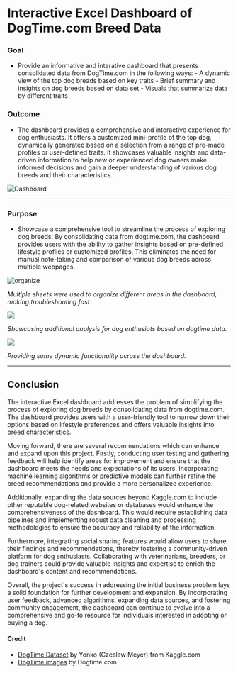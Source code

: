 # Interactive Excel Dashboard of DogTime.com Breed Data

### Goal
- Provide an informative and interative dashboard that presents consolidated data from DogTime.com in the following ways:
      - A dynamic view of the top dog breads based on key traits
			- Brief summary and insights on dog breeds based on data set
			- Visuals that summarize data by different traits

### Outcome
- The dashboard provides a comprehensive and interactive experience for dog enthusiasts. It offers a customized mini-profile of the top dog, dynamically generated based on a selection from a range of pre-made profiles or user-defined traits. It showcases valuable insights and data-driven information to help new or experienced dog owners make informed decisions and gain a deeper understanding of various dog breeds and their characteristics.

![Dashboard](https://i.postimg.cc/fLBRpLPp/dashboard1.png)

---

### Purpose 
- Showcase a comprehensive tool to streamline the process of exploring dog breeds. By consolidating data from dogtime.com, the dashboard provides users with the ability to gather insights based on pre-defined lifestyle profiles or customized profiles. This eliminates the need for manual note-taking and comparison of various dog breeds across multiple webpages.

![organize](https://i.postimg.cc/gkw2tGHt/oragnize4.png)

*Multiple sheets were used to organize different areas in the dashboard, making troubleshooting fast*

![](https://i.postimg.cc/6prwFq2c/analysis1.png)

*Showcasing additional analysis for dog enthusiats based on dogtime data.*

![](https://i.postimg.cc/gjxm7K8L/analysis2.png)

*Providing some dynamic functionality across the dashboard.*

---

## Conclusion

The interactive Excel dashboard addresses the problem of simplifying the process of exploring dog breeds by consolidating data from dogtime.com. The dashboard provides users with a user-friendly tool to narrow down their options based on lifestyle preferences and offers valuable insights into breed characteristics.

Moving forward, there are several recommendations which can enhance and expand upon this project. Firstly, conducting user testing and gathering feedback will help identify areas for improvement and ensure that the dashboard meets the needs and expectations of its users. Incorporating machine learning algorithms or predictive models can further refine the breed recommendations and provide a more personalized experience.

Additionally, expanding the data sources beyond Kaggle.com to include other reputable dog-related websites or databases would enhance the comprehensiveness of the dashboard. This would require establishing data pipelines and implementing robust data cleaning and processing methodologies to ensure the accuracy and reliability of the information.

Furthermore, integrating social sharing features would allow users to share their findings and recommendations, thereby fostering a community-driven platform for dog enthusiasts. Collaborating with veterinarians, breeders, or dog trainers could provide valuable insights and expertise to enrich the dashboard's content and recommendations.

Overall, the project's success in addressing the initial business problem lays a solid foundation for further development and expansion. By incorporating user feedback, advanced algorithms, expanding data sources, and fostering community engagement, the dashboard can continue to evolve into a comprehensive and go-to resource for individuals interested in adopting or buying a dog.


#### Credit
- [DogTime Dataset](https://www.kaggle.com/datasets/yonkotoshiro/dogs-breeds?select=dogs_cleaned.csv) by Yonko (Czeslaw Meyer) from Kaggle.com 
- [DogTime images](https://dogtime.com/) by Dogtime.com

